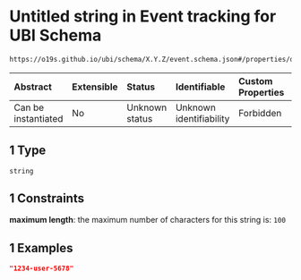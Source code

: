 # Untitled string in Event tracking for UBI Schema

```txt
https://o19s.github.io/ubi/schema/X.Y.Z/event.schema.json#/properties/query_id/oneOf/1
```



| Abstract            | Extensible | Status         | Identifiable            | Custom Properties | Additional Properties | Access Restrictions | Defined In                                                                      |
| :------------------ | :--------- | :------------- | :---------------------- | :---------------- | :-------------------- | :------------------ | :------------------------------------------------------------------------------ |
| Can be instantiated | No         | Unknown status | Unknown identifiability | Forbidden         | Allowed               | none                | [event.schema.json\*](../../out/X.Y.Z/event.schema.json "open original schema") |

## 1 Type

`string`

## 1 Constraints

**maximum length**: the maximum number of characters for this string is: `100`

## 1 Examples

```json
"1234-user-5678"
```
